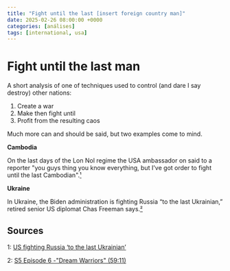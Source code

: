 ```yaml
---
title: "Fight until the last [insert foreign country man]"
date: 2025-02-26 08:00:00 +0000
categories: [análises]
tags: [international, usa]
---
```

# Fight until the last man

A short analysis of one of techniques used to control (and dare I say destroy) other nations:

1. Create a war
2. Make then fight until
3. Profit from the resulting caos

Much more can and should be said, but two examples come to mind.

**Cambodia**

On the last days of the Lon Nol regime the USA ambassador on said to a reporter "you guys thing you know everything, but I've got order to fight until the last Cambodian".[¹]

**Ukraine**

In Ukraine, the Biden administration is fighting Russia “to the last Ukrainian,” retired senior US diplomat Chas Freeman says.[²]

## Sources

1: [US fighting Russia ‘to the last Ukrainian’](https://thegrayzone.com/2022/03/24/us-fighting-russia-to-the-last-ukrainian-veteran-us-diplomat/)

[¹]: https://thegrayzone.com/2022/03/24/us-fighting-russia-to-the-last-ukrainian-veteran-us-diplomat/

2: [S5 Episode 6 -"Dream Warriors" (59:11)](https://open.spotify.com/episode/1xmv0GFEmJ6GCAcdUkQALi?si=4bbRlR-rTbWR8KEuqRC_gw)

[²]: https://open.spotify.com/episode/1xmv0GFEmJ6GCAcdUkQALi?si=4bbRlR-rTbWR8KEuqRC_gw
